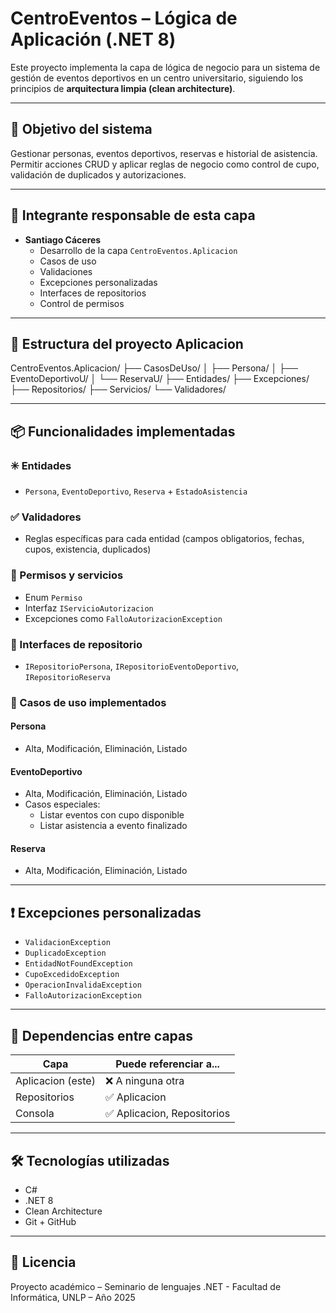 # CentroEventos – Lógica de Aplicación (.NET 8)

Este proyecto implementa la capa de lógica de negocio para un sistema de gestión de eventos deportivos en un centro universitario, siguiendo los principios de **arquitectura limpia (clean architecture)**.

---

## 🎯 Objetivo del sistema

Gestionar personas, eventos deportivos, reservas e historial de asistencia. Permitir acciones CRUD y aplicar reglas de negocio como control de cupo, validación de duplicados y autorizaciones.

---

## 👤 Integrante responsable de esta capa

- **Santiago Cáceres**
  - Desarrollo de la capa `CentroEventos.Aplicacion`
  - Casos de uso
  - Validaciones
  - Excepciones personalizadas
  - Interfaces de repositorios
  - Control de permisos

---

## 🧱 Estructura del proyecto Aplicacion

CentroEventos.Aplicacion/
├── CasosDeUso/
│ ├── Persona/
│ ├── EventoDeportivoU/
│ └── ReservaU/
├── Entidades/
├── Excepciones/
├── Repositorios/
├── Servicios/
└── Validadores/

---

## 📦 Funcionalidades implementadas

### ✳️ Entidades

- `Persona`, `EventoDeportivo`, `Reserva` + `EstadoAsistencia`

### ✅ Validadores

- Reglas específicas para cada entidad (campos obligatorios, fechas, cupos, existencia, duplicados)

### 🔐 Permisos y servicios

- Enum `Permiso`
- Interfaz `IServicioAutorizacion`
- Excepciones como `FalloAutorizacionException`

### 💾 Interfaces de repositorio

- `IRepositorioPersona`, `IRepositorioEventoDeportivo`, `IRepositorioReserva`

### 🧠 Casos de uso implementados

#### Persona
- Alta, Modificación, Eliminación, Listado

#### EventoDeportivo
- Alta, Modificación, Eliminación, Listado
- Casos especiales:
  - Listar eventos con cupo disponible
  - Listar asistencia a evento finalizado

#### Reserva
- Alta, Modificación, Eliminación, Listado

---

## ❗ Excepciones personalizadas

- `ValidacionException`
- `DuplicadoException`
- `EntidadNotFoundException`
- `CupoExcedidoException`
- `OperacionInvalidaException`
- `FalloAutorizacionException`

---

## 🔗 Dependencias entre capas

| Capa                  | Puede referenciar a...        |
|-----------------------|-------------------------------|
| Aplicacion (este)     | ❌ A ninguna otra             |
| Repositorios          | ✅ Aplicacion                 |
| Consola               | ✅ Aplicacion, Repositorios   |

---

## 🛠 Tecnologías utilizadas

- C#
- .NET 8
- Clean Architecture
- Git + GitHub

---

## 📄 Licencia

Proyecto académico – Seminario de lenguajes .NET - Facultad de Informática, UNLP – Año 2025
